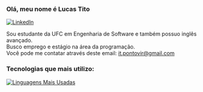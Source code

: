 ### Olá, meu nome é Lucas Tito

[![LinkedIn](https://img.shields.io/badge/LinkedIn-0077B5?style=for-the-badge&logo=linkedin&logoColor=white)](https://www.linkedin.com/in/lucas-tito-530997211/)

Sou estudante da UFC em Engenharia de Software e também possuo inglês avançado.<br>
Busco emprego e estágio na área da programação.<br>
Você pode me contatar através deste email: it.pontovir@gmail.com

### Tecnologias que mais utilizo:

[![Linguagens Mais Usadas](https://github-readme-stats.vercel.app/api/top-langs/?username=Lucas-Tito&layout=compact)](https://github.com/anuraghazra/github-readme-stats)
